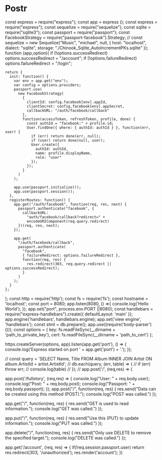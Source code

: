 # Postr
const express = require("express");
const app = express ();
const express = require("express");
const sequelize = require("sequelize");
const sqlite = require("sqlite3");
const passport = require("passport");
const FacebookStrategy = require("passport-facebook").Strategy;
// const sequelize = new Sequelize("Music", "michael", null, {
    host: "localhost",
    dialect: "sqlite",
    storage: "./Chinook_Sqlite_AutoIncrementPKs.sqlite"
  });
function (app,option){
    if (!options.successRedirect) options.successRedirect = "/account";
    if (!options.failureRedirect) options.failureRedirect = "/login";
  
    return {
      init: function() {
        var env = app.get("env");
        var config = options.providers;
        passport.use(
          new FacebookStrategy(
            {
              clientId: config.facebook[env].appId,
              clientSecret: config.facebook[env].appSecret,
              callbackURL: "/auth/facebook/callback"
            },
            function(accessToken, refreshToken, profile, done) {
              const authId = "facebook:" + profile.id;
              User.findOne({ where: { authId: authId } }, function(err, user) {
                if (err) return done(err, null);
                if (user) return done(null, user);
                User.create({
                  authId: authId,
                  name: profile.displayName,
                  role: "user"
                });
              });
            }
          )
        );
  
        app.use(passport.initialize());
        app.use(passport.session());
      },
      registerRoutes: function() {
        app.get("/auth/facebook", function(req, res, next) {
          passport.authenticate("facebook", {
            callbackURL:
              "auth/facebook/callback?redirect=" +
              encodeURIComponent(req.query.redirect)
          })(req, res, next);
        });
  
        app.get(
          "/auth/facebook/callback",
          passport.authenticate(
            "facebook",
            { failureRedirect: options.failureRedirect },
            function(req, res) {
              res.redirect(303, req.query.redirect || options.successRedirect);
            }
          )
        );
      }
    };
  };
const http = require('http');
const fs = require('fs');
const hostname = 'localhost';
const port = 8080;
app.listen(8080, () =>{
    console.log('Hello World');
});
app.set("port", process.env.PORT ||8080);
const handlebars = require("express-handlebars").create({ defaultLayout: 'main' });
app.engine('handlebars', handlebars.engine);
app.set('view engine', 'handlebars');
const stmt = db.prepare();
app.use((require('body-parser')()));
const options = {
    key: fs.readFileSync(__dirname + 'path_to_private_key'),
    cert: fs.readFileSync(__dirname + 'path_to_cert')
};

https.createServer(options, app).listen(app.get('port'), () => {
 console.log('Express started on port ' + app.get('port') + '.');
});

// const query = 'SELECT Name, Title FROM Album INNER JOIN Artist ON album.ArtistId = artist.ArtistId';
// db.each(query, (err, table) => {
//     if (err) throw err;
//     console.log(table)
// });
// app.post('/', (req,res) => {

app.post('/fullstory', (req,res) => {
    console.log("User: " + req.body.user);
    console.log("Post: " + req.body.post);
    console.log("Passport: " + req.body.passport);
});
app.post("/", function(req, res) {
    res.send("Data can be created using this method (POST).");
    console.log("POST was called.")
  });
  
  app.get("/", function(req, res) {
    res.send("GET is used to read information.");
    console.log("GET was called.")
  });
  
  app.put("/", function(req, res) {
    res.send("Use this (PUT) to update information.");
    console.log("PUT was called.")
  });
  
  app.delete("/", function(req, res) {
    res.send("Only use DELETE to remove the specified target.");
    console.log("DELETE was called.")
  });

  app.get('/account', (req, res) => {
    if(!req.session.passport.user)
      return res.redirect(303, '/unauthorized');
    res.render('account');
  })
